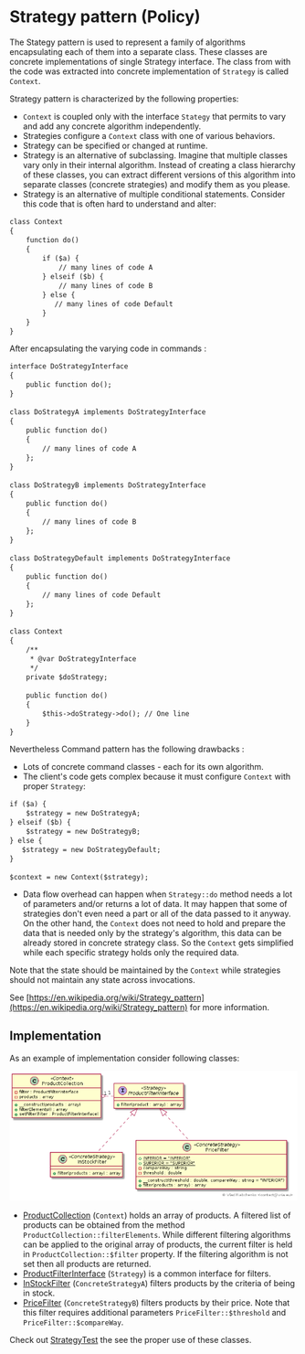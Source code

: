 Strategy pattern (Policy)
=========================

The Stategy pattern is used to represent a family of algorithms encapsulating each of them into a separate class.
These classes are concrete implementations of single Strategy interface.
The class from with the code was extracted into concrete implementation of `Strategy` is called `Context`.

Strategy pattern is characterized by the following properties:

- `Context` is coupled only with the interface `Stategy` that permits to vary and add any concrete algorithm independently.
- Strategies configure a `Context` class with one of various behaviors.
- Strategy can be specified or changed at runtime.
- Strategy is an alternative of subclassing. Imagine that multiple classes vary only in their internal algorithm. 
Instead of creating a class hierarchy of these classes, you can extract different versions of this algorithm 
into separate classes (concrete strategies) and modify them as you please.
- Strategy is an alternative of multiple conditional statements. Consider this code that is often hard to understand and alter:

```
class Context 
{
    function do() 
    {
        if ($a) {
            // many lines of code A
        } elseif ($b) {
            // many lines of code B
        } else {
           // many lines of code Default
        }
    }
}
```

After encapsulating the varying code in commands :

```
interface DoStrategyInterface 
{
    public function do();
}

class DoStrategyA implements DoStrategyInterface
{
    public function do() 
    {
        // many lines of code A
    };
}

class DoStrategyB implements DoStrategyInterface
{
    public function do() 
    {
        // many lines of code B
    };
}

class DoStrategyDefault implements DoStrategyInterface
{
    public function do() 
    {
        // many lines of code Default
    };
}

class Context 
{
    /**
     * @var DoStrategyInterface
     */ 
    private $doStrategy;
    
    public function do() 
    {
        $this->doStrategy->do(); // One line
    }
}
```

Nevertheless Command pattern has the following drawbacks :

- Lots of concrete command classes - each for its own algorithm.
- The client's code gets complex because it must configure `Context` with proper `Strategy`:

```
if ($a) {
    $strategy = new DoStrategyA;
} elseif ($b) {
    $strategy = new DoStrategyB;
} else {
   $strategy = new DoStrategyDefault;
}

$context = new Context($strategy);
```

- Data flow overhead can happen when `Strategy::do` method needs a lot of parameters and/or returns a lot of data.
It may happen that some of strategies don't even need a part or all of the data passed to it anyway. 
On the other hand, the `Context` does not need to hold and prepare the data that is needed only by the strategy's algorithm,
this data can be already stored in concrete strategy class. 
So the `Context` gets simplified while each specific strategy holds only the required data. 

Note that the state should be maintained  by  the `Context` while strategies should not maintain any state across invocations.

See [https://en.wikipedia.org/wiki/Strategy_pattern](https://en.wikipedia.org/wiki/Strategy_pattern) for more information.

## Implementation

As an example of implementation consider following classes:  

![Strategy pattern class diagram](doc/strategy_class_diagram.png)

- [ProductCollection] (`Context`) holds an array of products. A filtered list of products can be obtained from the method 
`ProductCollection::filterElements`. While different filtering algorithms can be applied to the original array of products, 
the current filter is held in `ProductCollection::$filter` property. If the filtering algorithm is not set 
then all products are returned. 
- [ProductFilterInterface] (`Strategy`) is a common interface for filters. 
- [InStockFilter] (`ConcreteStrategyA`) filters products by the criteria of being in stock.
- [PriceFilter] (`ConcreteStrategyB`) filters products by their price. Note that this filter requires additional 
parameters `PriceFilter::$threshold` and `PriceFilter::$compareWay`.

Check out [StrategyTest] the see the proper use of these classes.

[ProductCollection]: ProductCollection.php
[ProductFilterInterface]: ProductFilterInterface.php
[InStockFilter]: InStockFilter.php
[PriceFilter]: PriceFilter.php
[StrategyTest]: Test/StrategyTest.php
